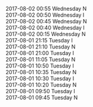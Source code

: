2017-08-02 00:55 Wednesday  N  
2017-08-02 00:50 Wednesday  I  
2017-08-02 00:45 Wednesday  N  
2017-08-02 00:40 Wednesday  I  
2017-08-02 00:15 Wednesday  N  
2017-08-01 21:15 Tuesday  I  
2017-08-01 21:10 Tuesday  N  
2017-08-01 21:00 Tuesday  I  
2017-08-01 11:05 Tuesday  N  
2017-08-01 10:50 Tuesday  I  
2017-08-01 10:35 Tuesday  N  
2017-08-01 10:30 Tuesday  I  
2017-08-01 10:20 Tuesday  N  
2017-08-01 09:50 Tuesday  I  
2017-08-01 09:45 Tuesday  N  
